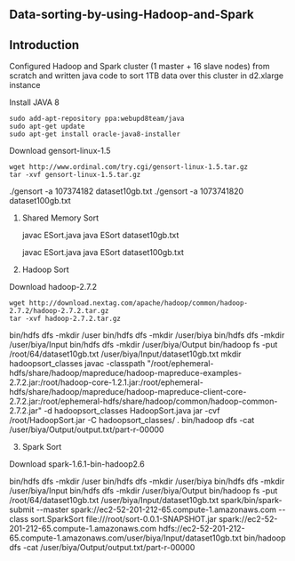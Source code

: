 ## Data-sorting-by-using-Hadoop-and-Spark

## Introduction

Configured Hadoop and Spark cluster (1 master + 16 slave nodes) from scratch and written java code to sort 1TB data over this cluster in d2.xlarge instance


Install JAVA 8

	sudo add-apt-repository ppa:webupd8team/java
	sudo apt-get update
	sudo apt-get install oracle-java8-installer

Download gensort-linux-1.5

	wget http://www.ordinal.com/try.cgi/gensort-linux-1.5.tar.gz
	tar -xvf gensort-linux-1.5.tar.gz

./gensort -a 107374182 dataset10gb.txt
./gensort -a 1073741820 dataset100gb.txt

1) Shared Memory Sort

	javac ESort.java 
	java ESort dataset10gb.txt
	
	javac ESort.java 
	java ESort dataset100gb.txt

2) Hadoop Sort

Download hadoop-2.7.2

	wget http://download.nextag.com/apache/hadoop/common/hadoop-2.7.2/hadoop-2.7.2.tar.gz
	tar -xvf hadoop-2.7.2.tar.gz

bin/hdfs dfs -mkdir /user
bin/hdfs dfs -mkdir /user/biya
bin/hdfs dfs -mkdir /user/biya/Input
bin/hdfs dfs -mkdir /user/biya/Output
bin/hadoop fs -put /root/64/dataset10gb.txt /user/biya/Input/dataset10gb.txt
mkdir hadoopsort_classes
javac -classpath "/root/ephemeral-hdfs/share/hadoop/mapreduce/hadoop-mapreduce-examples-2.7.2.jar:/root/hadoop-core-1.2.1.jar:/root/ephemeral-hdfs/share/hadoop/mapreduce/hadoop-mapreduce-client-core-2.7.2.jar:/root/ephemeral-hdfs/share/hadoop/common/hadoop-common-2.7.2.jar" -d hadoopsort_classes HadoopSort.java 
jar -cvf /root/HadoopSort.jar -C hadoopsort_classes/ .
bin/hadoop dfs -cat /user/biya/Output/output.txt/part-r-00000

3) Spark Sort

Download spark-1.6.1-bin-hadoop2.6

bin/hdfs dfs -mkdir /user
bin/hdfs dfs -mkdir /user/biya
bin/hdfs dfs -mkdir /user/biya/Input
bin/hdfs dfs -mkdir /user/biya/Output
bin/hadoop fs -put /root/64/dataset10gb.txt /user/biya/Input/dataset10gb.txt
spark/bin/spark-submit --master spark://ec2-52-201-212-65.compute-1.amazonaws.com --class sort.SparkSort  file:///root/sort-0.0.1-SNAPSHOT.jar spark://ec2-52-201-212-65.compute-1.amazonaws.com hdfs://ec2-52-201-212-65.compute-1.amazonaws.com/user/biya/Input/dataset10gb.txt
bin/hadoop dfs -cat /user/biya/Output/output.txt/part-r-00000





